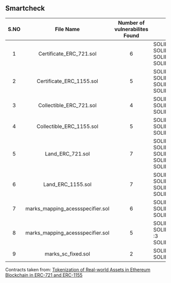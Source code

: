 ## Smartcheck
|  S.NO |  File Name  |  Number of vulnerabilites Found   |   List Of Vulnerabilites |  
|:-------:|:---------:|:------------:|---------------------|
|  1   | Certificate_ERC_721.sol | 6 | SOLIDITY_VISIBILITY :2 <br> SOLIDITY_PRAGMAS_VERSION :2 <br>  SOLIDITY_ADDRESS_HARDCODED :1 <br>  SOLIDITY_SHOULD_RETURN_STRUCT :1 | 
|  2   | Certificate_ERC_1155.sol| 5 | SOLIDITY_VISIBILITY :2 <br> SOLIDITY_PRAGMAS_VERSION :1 <br>  SOLIDITY_ADDRESS_HARDCODED :1 <br> SOLIDITY_SHOULD_RETURN_STRUCT :1      |
|  3   | Collectible_ERC_721.sol | 4 | SOLIDITY_VISIBILITY :2 <br> SOLIDITY_PRAGMAS_VERSION :1 <br>  SOLIDITY_SHOULD_RETURN_STRUCT :1                                      |
|  4   | Collectible_ERC_1155.sol| 5 | SOLIDITY_VISIBILITY :2 <br> SOLIDITY_PRAGMAS_VERSION :1 <br>  SOLIDITY_SHOULD_RETURN_STRUCT :2                                      |
|  5   | Land_ERC_721.sol        | 7 | SOLIDITY_VISIBILITY :3 <br> SOLIDITY_PRAGMAS_VERSION :1 <br>  SOLIDITY_ADDRESS_HARDCODED :1 <br> SOLIDITY_UPGRADE_TO_050 :1 <br> SOLIDITY_SHOULD_RETURN_STRUCT :1|
|  6   | Land_ERC_1155.sol       | 7 | SOLIDITY_VISIBILITY :2 <br> SOLIDITY_PRAGMAS_VERSION :2 <br> SOLIDITY_ADDRESS_HARDCODED :1 <br> SOLIDITY_SHOULD_RETURN_STRUCT :2 |
|  7   |marks_mapping_acessspecifier.sol |6| SOLIDITY_VISIBILITY :4 <br> SOLIDITY_PRAGMAS_VERSION :1 <br> SOLIDITY_SHOULD_RETURN_STRUCT :1  |
|  8   |marks_mapping_acessspecifier.sol |5 |  SOLIDITY_VISIBILITY :1 <br> SOLIDITY_PRIVATE_MODIFIER_DONT_HIDE_DATA :3 <br>SOLIDITY_SHOULD_RETURN_STRUCT :1|
|  9   | marks_sc_fixed.sol           |2| SOLIDITY_VISIBILITY :1 <br> SOLIDITY_SHOULD_RETURN_STRUCT :1|


Contracts taken from: [Tokenization of Real-world Assets in Ethereum Blockchain in ERC-721 and ERC-1155](https://github.com/Kumaraguru-College-of-Tech/Tokenization)
